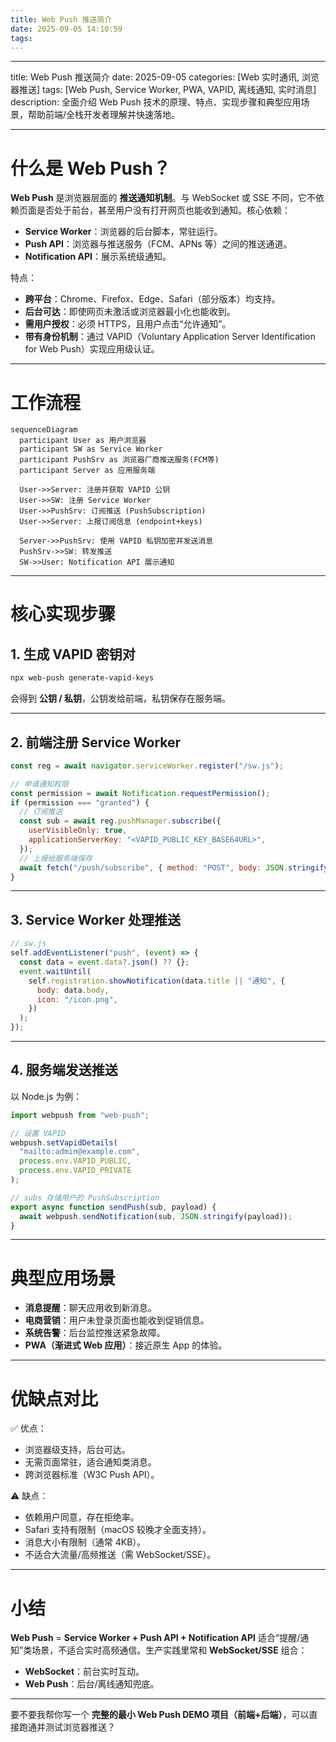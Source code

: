 ```yaml
---
title: Web Push 推送简介
date: 2025-09-05 14:10:59
tags:
---
```


---

title: Web Push 推送简介
date: 2025-09-05
categories: \[Web 实时通讯, 浏览器推送]
tags: \[Web Push, Service Worker, PWA, VAPID, 离线通知, 实时消息]
description: 全面介绍 Web Push 技术的原理、特点、实现步骤和典型应用场景，帮助前端/全栈开发者理解并快速落地。

---

# 什么是 Web Push？

**Web Push** 是浏览器层面的 **推送通知机制**。与 WebSocket 或 SSE 不同，它不依赖页面是否处于前台，甚至用户没有打开网页也能收到通知。核心依赖：

- **Service Worker**：浏览器的后台脚本，常驻运行。
- **Push API**：浏览器与推送服务（FCM、APNs 等）之间的推送通道。
- **Notification API**：展示系统级通知。

特点：

- **跨平台**：Chrome、Firefox、Edge、Safari（部分版本）均支持。
- **后台可达**：即使网页未激活或浏览器最小化也能收到。
- **需用户授权**：必须 HTTPS，且用户点击“允许通知”。
- **带有身份机制**：通过 VAPID（Voluntary Application Server Identification for Web Push）实现应用级认证。

---

# 工作流程

```mermaid
sequenceDiagram
  participant User as 用户浏览器
  participant SW as Service Worker
  participant PushSrv as 浏览器厂商推送服务(FCM等)
  participant Server as 应用服务端

  User->>Server: 注册并获取 VAPID 公钥
  User->>SW: 注册 Service Worker
  User->>PushSrv: 订阅推送 (PushSubscription)
  User->>Server: 上报订阅信息 (endpoint+keys)

  Server->>PushSrv: 使用 VAPID 私钥加密并发送消息
  PushSrv->>SW: 转发推送
  SW->>User: Notification API 展示通知
```

---

# 核心实现步骤

## 1. 生成 VAPID 密钥对

```bash
npx web-push generate-vapid-keys
```

会得到 **公钥 / 私钥**，公钥发给前端，私钥保存在服务端。

---

## 2. 前端注册 Service Worker

```js
const reg = await navigator.serviceWorker.register("/sw.js");

// 申请通知权限
const permission = await Notification.requestPermission();
if (permission === "granted") {
  // 订阅推送
  const sub = await reg.pushManager.subscribe({
    userVisibleOnly: true,
    applicationServerKey: "<VAPID_PUBLIC_KEY_BASE64URL>",
  });
  // 上报给服务端保存
  await fetch("/push/subscribe", { method: "POST", body: JSON.stringify(sub) });
}
```

---

## 3. Service Worker 处理推送

```js
// sw.js
self.addEventListener("push", (event) => {
  const data = event.data?.json() ?? {};
  event.waitUntil(
    self.registration.showNotification(data.title || "通知", {
      body: data.body,
      icon: "/icon.png",
    })
  );
});
```

---

## 4. 服务端发送推送

以 Node.js 为例：

```js
import webpush from "web-push";

// 设置 VAPID
webpush.setVapidDetails(
  "mailto:admin@example.com",
  process.env.VAPID_PUBLIC,
  process.env.VAPID_PRIVATE
);

// subs 存储用户的 PushSubscription
export async function sendPush(sub, payload) {
  await webpush.sendNotification(sub, JSON.stringify(payload));
}
```

---

# 典型应用场景

- **消息提醒**：聊天应用收到新消息。
- **电商营销**：用户未登录页面也能收到促销信息。
- **系统告警**：后台监控推送紧急故障。
- **PWA（渐进式 Web 应用）**：接近原生 App 的体验。

---

# 优缺点对比

✅ 优点：

- 浏览器级支持，后台可达。
- 无需页面常驻，适合通知类消息。
- 跨浏览器标准（W3C Push API）。

⚠️ 缺点：

- 依赖用户同意，存在拒绝率。
- Safari 支持有限制（macOS 较晚才全面支持）。
- 消息大小有限制（通常 4KB）。
- 不适合大流量/高频推送（需 WebSocket/SSE）。

---

# 小结

**Web Push** = **Service Worker + Push API + Notification API**
适合“提醒/通知”类场景，不适合实时高频通信。生产实践里常和 **WebSocket/SSE** 组合：

- **WebSocket**：前台实时互动。
- **Web Push**：后台/离线通知兜底。

---

要不要我帮你写一个 **完整的最小 Web Push DEMO 项目（前端+后端）**，可以直接跑通并测试浏览器推送？
